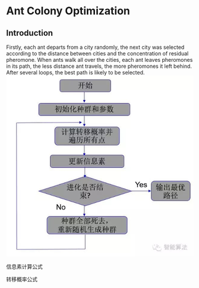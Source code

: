 # Ant Colony Optimization  

## Introduction
Firstly, each ant departs from a city randomly, the next city was selected according to the distance between cities and the concentration of residual pheromone. When ants walk all over the cities, each ant leaves pheromones in its path, the less distance ant travels, the more pheromones it left behind. After several loops, the best path is likely to be selected.   
![image](https://github.com/ananJet/Heuristic-Algorithm/blob/master/ACO/flow.jpg)  

信息素计算公式

转移概率公式


